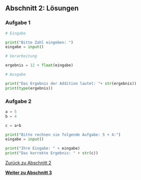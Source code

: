 ## Abschnitt 2: Lösungen
### Aufgabe 1

```python
# Eingabe

print("Bitte Zahl eingeben: ")
eingabe = input()

# Verarbeitung

ergebnis = 12 + float(eingabe)

# Ausgabe

print("Das Ergebnis der Addition lautet: "+ str(ergebnis))
print(type(ergebnis))
```

### Aufgabe 2

```python
a = 5
b = 4

c = a+b

print("Bitte rechnen sie folgende Aufgabe: 5 + 4:")
eingabe = input()

print("Ihre Eingabe: " + eingabe)
print("Das korrekte Ergebnis: " + str(c)) 
```

[Zurück zu Abschnitt 2](part2.md)

[**Weiter zu Abschnitt 3**](part3.md)